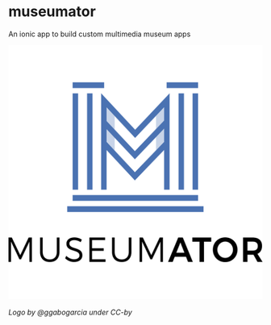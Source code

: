# museumator

An ionic app to build custom multimedia museum apps

![museumator-logo](src/assets/imgs/logo.png)

*Logo by @ggabogarcia under CC-by*